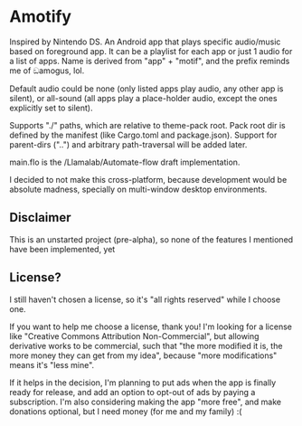 # Amotify

Inspired by Nintendo DS. An Android app that plays specific audio/music based on foreground app. It can be a playlist for each app or just 1 audio for a list of apps. Name is derived from "app" + "motif", and the prefix reminds me of ඞamogus, lol.

Default audio could be none (only listed apps play audio, any other app is silent), or all-sound (all apps play a place-holder audio, except the ones explicitly set to silent).

Supports "./" paths, which are relative to theme-pack root. Pack root dir is defined by the manifest (like Cargo.toml and package.json). Support for parent-dirs ("..") and arbitrary path-traversal will be added later.

main.flo is the /Llamalab/Automate-flow draft implementation.

I decided to not make this cross-platform, because development would be absolute madness, specially on multi-window desktop environments.

## Disclaimer

This is an unstarted project (pre-alpha), so none of the features I mentioned have been implemented, yet

## License?

I still haven't chosen a license, so it's "all rights reserved" while I choose one.

If you want to help me choose a license, thank you! I'm looking for a license like "Creative Commons Attribution Non-Commercial", but allowing derivative works to be commercial, such that "the more modified it is, the more money they can get from my idea", because "more modifications" means it's "less mine".

If it helps in the decision, I'm planning to put ads when the app is finally ready for release, and add an option to opt-out of ads by paying a subscription. I'm also considering making the app "more free", and make donations optional, but I need money (for me and my family) :(
